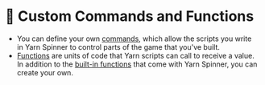 # 🤖 Custom Commands and Functions

- You can define your own [commands](./creating-commands.md), which allow the scripts you write in Yarn Spinner to control parts of the game that you've built.
- [Functions](./creating-functions.md) are units of code that Yarn scripts can call to receive a value. In addition to the [built-in functions](../../getting-started/writing-in-yarn/functions.md#built-in-functions) that come with Yarn Spinner, you can create your own.